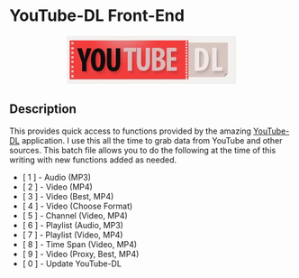 # YouTube-DL Front-End

<p align="center">
  <img src="images/youtubedl.jpg">
</p>

## Description

This provides quick access to functions provided by the amazing [YouTube-DL](https://github.com/ytdl-org/youtube-dl) application. I use this all the time to grab data from YouTube and other sources. This batch file allows you to do the following at the time of this writing with new functions added as needed.

- [ 1 ] - Audio (MP3)
- [ 2 ] - Video (MP4)
- [ 3 ] - Video (Best, MP4)
- [ 4 ] - Video (Choose Format)
- [ 5 ] - Channel (Video, MP4)
- [ 6 ] - Playlist (Audio, MP3)
- [ 7 ] - Playlist (Video, MP4)
- [ 8 ] - Time Span (Video, MP4)
- [ 9 ] - Video (Proxy, Best, MP4)
- [ 0 ] - Update YouTube-DL